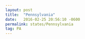 ```yaml
---
layout: post
title:  "Pennsylvania"
date:   2016-02-25 20:56:10 -0600
permalink: states/Pennsylvania
tag: PA
---
```

